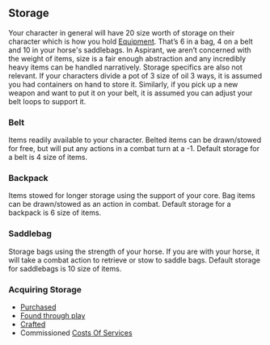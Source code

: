 ## Storage
Your character in general will have 20 size worth of storage on their character which is how you hold [Equipment](Equipment). That’s 6 in a bag, 4 on a belt and 10 in your horse's saddlebags. In Aspirant, we aren’t concerned with the weight of items, size is a fair enough abstraction and any incredibly heavy items can be handled narratively. Storage specifics are also not relevant. If your characters divide a pot of 3 size of oil 3 ways, it is assumed you had containers on hand to store it. Similarly, if you pick up a new weapon and want to put it on your belt, it is assumed you can adjust your belt loops to support it.

### Belt
Items readily available to your character. Belted items can be drawn/stowed for free, but will put any actions in a combat turn at a -1. Default storage for a belt is 4 size of items.

### Backpack
Items stowed for longer storage using the support of your core. Bag items can be drawn/stowed as an action in combat. Default storage for a backpack is 6 size of items.

### Saddlebag
Storage bags using the strength of your horse. If you are with your horse, it will take a combat action to retrieve or stow to saddle bags. Default storage for saddlebags is 10 size of items.

### Acquiring Storage
* [Purchased](Example-Storage)
* [Found through play](Equipment#Looting)
* [Crafted](Designing-Storage)
* Commissioned [Costs Of Services](Services#Costs%20Of%20Services)